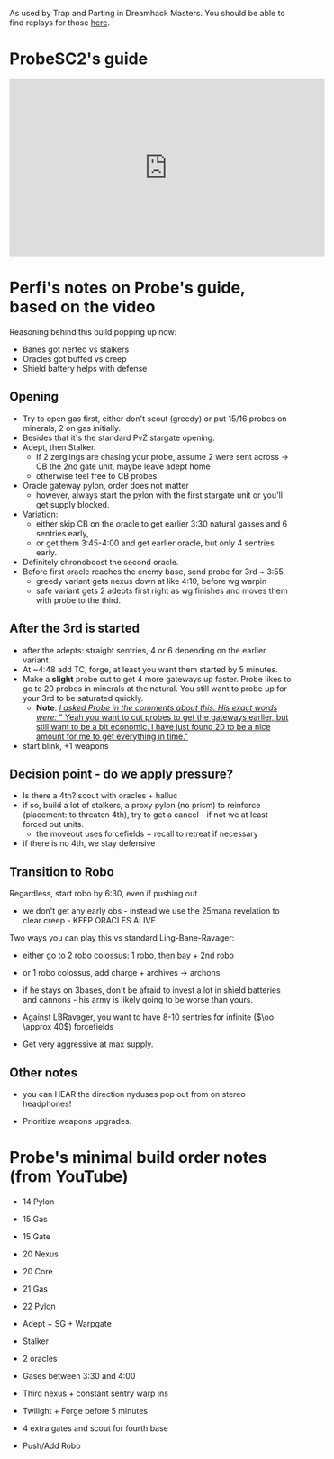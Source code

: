 <!--
.. title: PvZ Stalker-Sentry-Colossus WoL Style
.. slug: pvz-stalker-sentry-colossus-wol-style
.. date: 2020-07-25 14:05:00 UTC
.. tags: pvz, stalker, colossus, macro, probesc2
.. category: Topical
.. link: https://www.youtube.com/watch?v=WIc4oFVLjA4
.. description: History has completed a full cycle and we're back to WoL style Colossus PvZ!
.. type: text
-->

As used by Trap and Parting in Dreamhack Masters. You should be able to find replays for those [here](https://drive.google.com/drive/folders/1lOYMZR-BwqE4Lha6upOZyuvbOeJ42HAl).

# ProbeSC2's guide

<iframe width="560" height="315" src="https://www.youtube.com/embed/WIc4oFVLjA4" frameborder="0" allow="accelerometer; autoplay; encrypted-media; gyroscope; picture-in-picture" allowfullscreen></iframe>

# Perfi's notes on Probe's guide, based on the video

Reasoning behind this build popping up now:

* Banes got nerfed vs stalkers
* Oracles got buffed vs creep
* Shield battery helps with defense

<!--TEASER_END-->

## Opening

* Try to open gas first, either don't scout (greedy) or put 15/16 probes on minerals, 2 on gas initially.
* Besides that it's the standard PvZ stargate opening.
* Adept, then Stalker.
    * If 2 zerglings are chasing your probe, assume 2 were sent across -> CB the 2nd gate unit, maybe leave adept home
    * otherwise feel free to CB probes.
* Oracle gateway pylon, order does not matter
    * however, always start the pylon with the first stargate unit or you'll get supply blocked.
* Variation:
    * either skip CB on the oracle to get earlier 3:30 natural gasses and 6 sentries early,
    * or get them 3:45-4:00 and get earlier oracle, but only 4 sentries early.
* Definitely chronoboost the second oracle.
* Before first oracle reaches the enemy base, send probe for 3rd ~ 3:55.
    * greedy variant gets nexus down at like 4:10, before wg warpin
    * safe variant gets 2 adepts first right as wg finishes and moves them with probe to the third.

## After the 3rd is started

* after the adepts: straight sentries, 4 or 6 depending on the earlier variant.
* At ~4:48 add TC, forge, at least you want them started by 5 minutes.
* Make a **slight** probe cut to get 4 more gateways up faster. Probe likes to go to 20 probes in minerals at the natural. You still want to probe up for your 3rd to be saturated quickly.
    * **Note**: [*I asked Probe in the comments about this. His exact words were:* " Yeah you want to cut probes to get the gateways earlier, but still want to be a bit economic. I have just found 20 to be a nice amount for me to get everything in time."](https://www.youtube.com/watch?v=WIc4oFVLjA4&lc=Ugw8oO8223jsJsc2wCh4AaABAg)
* start blink, +1 weapons

## Decision point - do we apply pressure?

* Is there a 4th? scout with oracles + halluc
* if so, build a lot of stalkers, a proxy pylon (no prism) to reinforce (placement: to threaten 4th), try to get a cancel - if not we at least forced out units.
    * the moveout uses forcefields + recall to retreat if necessary
* if there is no 4th, we stay defensive

## Transition to Robo

Regardless, start robo by 6:30, even if pushing out

* we don't get any early obs - instead we use the 25mana revelation to clear creep - KEEP ORACLES ALIVE 

Two ways you can play this vs standard Ling-Bane-Ravager:
* either go to 2 robo colossus: 1 robo, then bay + 2nd robo
* or 1 robo colossus, add charge + archives -> archons


* if he stays on 3bases, don't be afraid to invest a lot in shield batteries and cannons - his army is likely going to be worse than yours.
* Against LBRavager, you want to have 8-10 sentries for infinite ($\oo \approx 40$) forcefields
* Get very aggressive at max supply.

## Other notes

* you can HEAR the direction nyduses pop out from on stereo headphones!

* Prioritize weapons upgrades.

# Probe's minimal build order notes (from YouTube)

* 14 Pylon
* 15 Gas
* 15 Gate
* 20 Nexus
* 20 Core
* 21 Gas
* 22 Pylon

* Adept + SG + Warpgate
* Stalker
* 2 oracles
* Gases between 3:30 and 4:00
* Third nexus + constant sentry warp ins
* Twilight + Forge before 5 minutes
* 4 extra gates and scout for fourth base
* Push/Add Robo 
